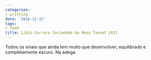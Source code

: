```yaml
---
categories:
- writting
date: '2016-12-22'
tags:
- food
title: Lidio Carraro Sociedade da Mesa Tannat 2011
---
```


Todos os sinais que ainda tem muito que desenvolver; equilibrado e completamente escuro. Na adega.